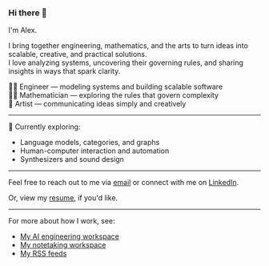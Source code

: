 ### Hi there 👋

I'm Alex.

I bring together engineering, mathematics, and the arts to turn ideas into scalable, creative, and practical solutions.  
I love analyzing systems, uncovering their governing rules, and sharing insights in ways that spark clarity.

👨‍💻 Engineer — modeling systems and building scalable software  
🧙‍♂️ Mathematician — exploring the rules that govern complexity  
🎨 Artist — communicating ideas simply and creatively  

---

🔭 Currently exploring:  
- Language models, categories, and graphs  
- Human-computer interaction and automation  
- Synthesizers and sound design  

---

Feel free to reach out to me via [email](mailto:alex@ournature.studio) or connect with me on [LinkedIn](https://linkedin.com/in/alexnodeland).

Or, view my [resume](assets/resume.md), if you'd like. 

---

For more about how I work, see:

- [My AI engineering workspace](https://github.com/alexnodeland/ai-engineering-workspace)
- [My notetaking workspace](https://github.com/alexnodeland/obsidian-vault-template)
- [My RSS feeds](https://github.com/alexnodeland/rss)
